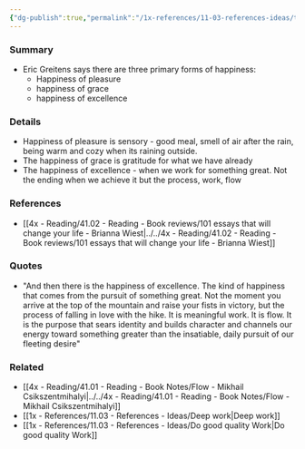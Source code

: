 ```yaml
---
{"dg-publish":true,"permalink":"/1x-references/11-03-references-ideas/the-happiness-of-pleasure-grace-and-excellence/","dgHomeLink":true,"dgPassFrontmatter":false,"dgShowBacklinks":true,"dgShowLocalGraph":false,"dgShowInlineTitle":true}
---
```



### Summary
- Eric Greitens says there are three primary forms of happiness:
	- Happiness of pleasure
	- happiness of grace
	- happiness of excellence

### Details
- Happiness of pleasure is sensory - good meal, smell of air after the rain, being warm and cozy when its raining outside.
- The happiness of grace is gratitude for what we have already
- The happiness of excellence - when we work for something great. Not the ending when we achieve it but the process, work, flow

### References
- [[4x - Reading/41.02 - Reading - Book reviews/101 essays that will change your life - Brianna Wiest|../../4x - Reading/41.02 - Reading - Book reviews/101 essays that will change your life - Brianna Wiest]]

### Quotes
- "And then there is the happiness of excellence. The kind of happiness that comes from the pursuit of something great. Not the moment you arrive at the top of the mountain and raise your fists in victory, but the process of falling in love with the hike. It is meaningful work. It is flow. It is the purpose that sears identity and builds character and channels our energy toward something greater than the insatiable, daily pursuit of our fleeting desire"

### Related
- [[4x - Reading/41.01 - Reading - Book Notes/Flow - Mikhail Csikszentmihalyi|../../4x - Reading/41.01 - Reading - Book Notes/Flow - Mikhail Csikszentmihalyi]]
- [[1x - References/11.03 - References - Ideas/Deep work|Deep work]]
- [[1x - References/11.03 - References - Ideas/Do good quality Work|Do good quality Work]]